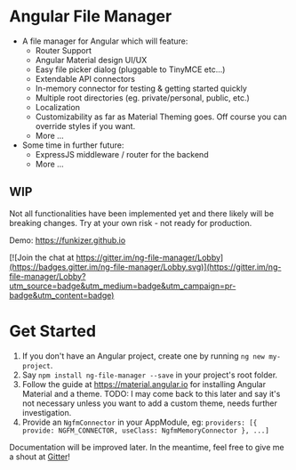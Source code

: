 # Angular File Manager

- A file manager for Angular which will feature:
    - Router Support
    - Angular Material design UI/UX
    - Easy file picker dialog (pluggable to TinyMCE etc...)
    - Extendable API connectors
    - In-memory connector for testing & getting started quickly
    - Multiple root directories (eg. private/personal, public, etc.)
    - Localization
    - Customizability as far as Material Theming goes. Off course you can override styles if you want.
    - More ...
- Some time in further future:
    - ExpressJS middleware / router for the backend
    - More ...

##  WIP
Not all functionalities have been implemented yet and there likely will be breaking changes. Try at your own risk - not ready for production.

Demo: https://funkizer.github.io

[![Join the chat at https://gitter.im/ng-file-manager/Lobby](https://badges.gitter.im/ng-file-manager/Lobby.svg)](https://gitter.im/ng-file-manager/Lobby?utm_source=badge&utm_medium=badge&utm_campaign=pr-badge&utm_content=badge)


# Get Started
1. If you don't have an Angular project, create one by running `ng new my-project`.
2. Say `npm install ng-file-manager --save` in your project's root folder.
3. Follow the guide at https://material.angular.io for installing Angular Material and a theme. TODO: I may come back to this later and say it's not necessary unless you want to add a custom theme, needs further investigation.
4. Provide an `NgfmConnector` in your AppModule, eg: `providers: [{ provide: NGFM_CONNECTOR, useClass: NgfmMemoryConnector }, ...]`

Documentation will be improved later. In the meantime, feel free to give me a shout at [Gitter](https://gitter.im/ng-file-manager/Lobby)!
